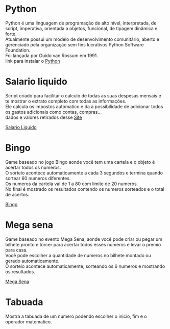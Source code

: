 # Python

Python é uma linguagem de programação de alto nível, interpretada, de script, imperativa, orientada a objetos, funcional, de tipagem dinâmica e forte.<br />
Atualmente possui um modelo de desenvolvimento comunitário, aberto e gerenciado pela organização sem fins lucrativos Python Software Foundation.<br />
Foi lançada por Guido van Rossum em 1991.<br />
link para instalar o [Python](https://www.python.org/downloads/windows/)

# Salario liquido

Script criado para facilitar o calculo de todas as suas despesas mensais e te mostrar o extrato completo com todas as informações.<br />
Ele calcula os impostos automatico e da a possibilidade de adicionar todos os gastos adicionais como contas, compras...<br />
dados e valores retirados desse [Site](https://www.btgpactualdigital.com/blog/imposto/tudo-sobre-imposto-de-renda)

[Salario Liquido](https://github.com/brunohendias/Python/blob/master/salario.py)

# Bingo

Game baseado no jogo Bingo aonde você tem uma cartela e o objeto é acertar todos os numeros.<br />
O sorteio acontece automaticamente a cada 3 segundos e termina quando sortear 60 numeros diferentes.<br />
Os numeros da cartela vai de 1 a 80 com limite de 20 numeros.<br />
No final é mostrado os resultados contendo os numeros sorteados e o total de acertos.

[Bingo](https://github.com/brunohendias/Python/blob/master/minijogos/Bingo.py)

# Mega sena

Game baseado no evento Mega Sena, aonde você pode criar ou pegar um bilhete pronto e torcer para acertar todos esses numeros e levar o premio para casa.<br />
Você pode escolher a quantidade de numeros no bilhete montado ou gerado automaticamente.<br />
O sorteio acontece automaticamente, sorteando os 6 numeros e mostrando os resultados.

[Mega Sena](https://github.com/brunohendias/Python/blob/master/minijogos/MegaSena.py)

# Tabuada

Mostra a tabuada de um numero podendo escolher o inicio, fim e o operador matematico.
